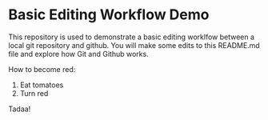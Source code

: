# Basic Editing Workflow Demo
This repository is used to demonstrate a basic editing worklfow between a local git repository and github.  You will make some edits to this README.md file and explore how Git and Github works.

How to become red:
1. Eat tomatoes
2. Turn red

Tadaa!